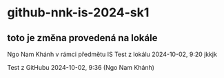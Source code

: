 # github-nnk-is-2024-sk1

## toto je změna provedená na lokále

Ngo Nam Khánh
v rámci předmětu IS
Test z lokálu 2024-10-02, 9:20
jkkjk

Test z GitHubu 2024-10-02, 9:36 (Ngo Nam Khánh)
